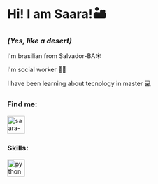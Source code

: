 # Hi! I am Saara!🏜️

### *(Yes, like a desert)*


 I'm brasilian from Salvador-BA☀️

 I'm social worker 👩‍⚕️

 I have been learning about tecnology in master 💻

### Find me:
<a href= "https://www.linkedin.com/in/saaracastro/" target="_blank"> 
<img align="center" alt="saara-linkedin" heigth="30" width="40" scr="https://cdn.jsdelivr.net/gh/devicons/devicon/icons/linkedin/linkedin-original.svg"
style="max-width:100%;"/>
   </a>

### Skills:
<img scr="https://cdn.jsdelivr.net/gh/devicons/devicon/icons/python/python-original.svg" alt="python" width="40" heigth="40" style="max-width:100%;"></img>

<!--
**saaracastro/saaracastro** is a ✨ _special_ ✨ repository because its `README.md` (this file) appears on your GitHub profile.

Here are some ideas to get you started:

- 🔭 I’m currently working on ...
- 🌱 I’m currently learning ...
- 👯 I’m looking to collaborate on ...
- 🤔 I’m looking for help with ...
- 💬 Ask me about ...
- 📫 How to reach me: ...
- 😄 Pronouns: ...
- ⚡ Fun fact: ...
-->
